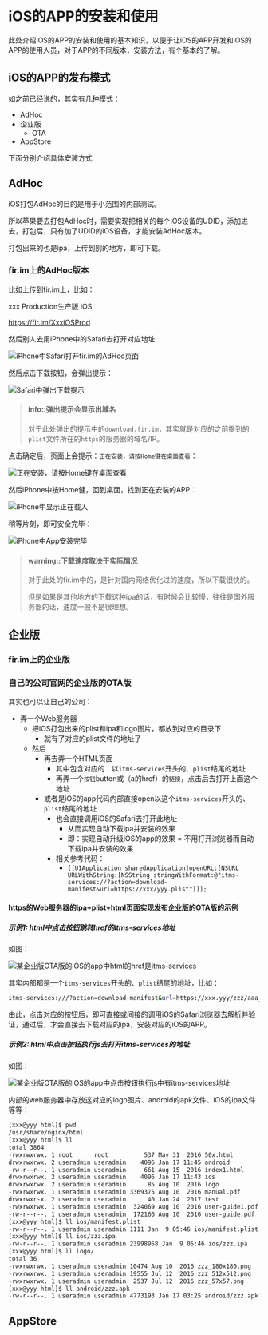 # iOS的APP的安装和使用

此处介绍iOS的APP的安装和使用的基本知识，以便于让iOS的APP开发和iOS的APP的使用人员，对于APP的不同版本，安装方法，有个基本的了解。

## iOS的APP的发布模式

如之前已经说的，其实有几种模式：

* AdHoc
* 企业版
  * OTA
* AppStore

下面分别介绍具体安装方式

## AdHoc

iOS打包AdHoc的目的是用于小范围的内部测试。

所以苹果要去打包AdHoc时，需要实现把相关的每个iOS设备的UDID，添加进去，打包后，只有加了UDID的iOS设备，才能安装AdHoc版本。

打包出来的也是ipa，上传到别的地方，即可下载。

### fir.im上的AdHoc版本

比如上传到fir.im上，比如：

xxx Production生产版 iOS

https://fir.im/XxxiOSProd

然后别人去用iPhone中的Safari去打开对应地址

![iPhone中Safari打开fir.im的AdHoc页面](../assets/img/iphone_safari_fir_im_adhoc.jpg)

然后点击下载按钮，会弹出提示：

![Safari中弹出下载提示](../assets/img/safari_popup_download_notice.jpg)

> #### info::弹出提示会显示出域名
>
> 对于此处弹出的提示中的`download.fir.im`，其实就是对应的之前提到的`plist`文件所在的`https`的服务器的域名/IP。

点击确定后，页面上会提示：`正在安装，请按Home键在桌面查看`：

![正在安装，请按Home键在桌面查看](../assets/img/installing_press_home_to_check.jpg)

然后iPhone中按Home健，回到桌面，找到正在安装的APP：

![iPhone中显示正在载入](../assets/img/iphone_show_app_downloading.jpg)

稍等片刻，即可安全完毕：

![iPhone中App安装完毕](../assets/img/iphone_complete_install_app.jpg)

> #### warning::下载速度取决于实际情况
>
> 对于此处的fir.im中的，是针对国内网络优化过的速度，所以下载很快的。
>
> 但是如果是其他地方的下载这种ipa的话，有时候会比较慢，往往是国外服务器的话，速度一般不是很理想。


## 企业版

### fir.im上的企业版

### 自己的公司官网的企业版的OTA版

其实也可以让自己的公司：

* 弄一个Web服务器
  * 把iOS打包出来的plist和ipa和logo图片，都放到对应的目录下
    * 就有了对应的plist文件的地址了
  * 然后
    * 再去弄一个HTML页面
      * 其中包含对应的：以`itms-services`开头的、`plist`结尾的地址
      * 再弄一个`按钮`button或（a的href）的`链接`，点击后去打开上面这个地址
    * 或者是iOS的app代码内部直接open以这个`itms-services`开头的、`plist`结尾的地址
      * 也会直接调用iOS的Safari去打开此地址
        * 从而实现自动下载ipa并安装的效果
        * 即：实现自动升级iOS的app的效果 = 不用打开浏览器而自动下载ipa并安装的效果
      * 相关参考代码：
        * `[[UIApplication sharedApplication]openURL:[NSURL URLWithString:[NSString stringWithFormat:@"itms-services://?action=download-manifest&url=https://xxx/yyy.plist"]]];`

#### https的Web服务器的ipa+plist+html页面实现发布企业版的OTA版的示例

##### 示例1: html中点击按钮跳转href的itms-services地址

如图：

![某企业版OTA版的iOS的app中html的href是itms-services](../assets/img/ios_enterprise_ota_html_href_itms_link.png)

其实内部都是一个`itms-services`开头的、`plist`结尾的地址，比如：

```bash
itms-services:///?action=download-manifest&url=https://xxx.yyy/zzz/aaa_production.plist
```

由此，点击对应的按钮后，即可直接或间接的调用iOS的Safari浏览器去解析并验证，通过后，才会直接去下载对应的ipa，安装对应的iOS的APP。

##### 示例2: html中点击按钮执行js去打开itms-services的地址

如图：

![某企业版OTA版的iOS的app中点击按钮执行js中有itms-services地址](../assets/img/ios_enterprise_ota_btn_exec_js_itms.png)

内部的web服务器中存放这对应的logo图片、android的apk文件、iOS的ipa文件等等：

```bash
[xxx@yyy html]$ pwd
/usr/share/nginx/html
[xxx@yyy html]$ ll
total 3864
-rwxrwxrwx. 1 root      root          537 May 31  2016 50x.html
drwxrwxrwx. 2 useradmin useradmin    4096 Jan 17 11:45 android
-rw-r--r--. 1 useradmin useradmin     661 Aug 15  2016 index1.html
drwxrwxrwx. 2 useradmin useradmin    4096 Jan 17 11:43 ios
drwxrwxrwx. 2 useradmin useradmin      85 Aug 10  2016 logo
-rwxrwxrwx. 1 useradmin useradmin 3369375 Aug 10  2016 manual.pdf
drwxrwxr-x. 2 useradmin useradmin      40 Jan 24  2017 test
-rwxrwxrwx. 1 useradmin useradmin  324069 Aug 10  2016 user-guide1.pdf
-rw-r--r--. 1 useradmin useradmin  172166 Aug 10  2016 user-guide.pdf
[xxx@yyy html]$ ll ios/manifest.plist 
-rw-r--r--. 1 useradmin useradmin 1111 Jan  9 05:46 ios/manifest.plist
[xxx@yyy html]$ ll ios/zzz.ipa 
-rw-r--r--. 1 useradmin useradmin 23998958 Jan  9 05:46 ios/zzz.ipa
[xxx@yyy html]$ ll logo/
total 36
-rwxrwxrwx. 1 useradmin useradmin 10474 Aug 10  2016 zzz_180x180.png
-rwxrwxrwx. 1 useradmin useradmin 19555 Jul 12  2016 zzz_512x512.png
-rwxrwxrwx. 1 useradmin useradmin  2537 Jul 12  2016 zzz_57x57.png
[xxx@yyy html]$ ll android/zzz.apk
-rw-r--r--. 1 useradmin useradmin 4773193 Jan 17 03:25 android/zzz.apk
```

## AppStore

